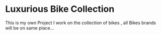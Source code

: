 # Luxurious Bike Collection 
This is my own Project 
I work on the collection of bikes , all Bikes brands will be on same place...
